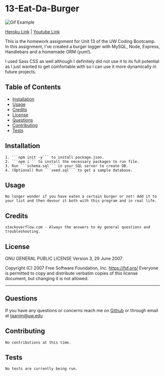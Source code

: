 # 13-Eat-Da-Burger

![Gif Example](https://media.giphy.com/media/XdsLqKW3D4G4CVlvd5/giphy.gif)

[Heroku Link](https://eat-da-burger-or-else.herokuapp.com/) | 
[Youtube Link](http://www.youtube.com/watch?v=fM2jVGmwH20)

This is the homework assignment for Unit 13 of the UW Coding Bootcamp. In this assignment, I've created a burger logger with MySQL, Node, Express, Handlebars and a homemade ORM (yum!). 

I used Sass CSS as well although I definitely did not use it to its full potential as I just wanted to get comfortable with so I can use it more dynamically in future projects.

## Table of Contents
* [Installation](#installation)
* [Usage](#usage)
* [Credits](#credits)
* [License](#license)
* [Questions](#questions)
* [Contributing](#contributing)
* [Tests](#tests)

## Installation
    1. ```npm init -y``` to install package.json.
    2. ```npm i``` to install the necessary packages to run file.
    3. Run ```schema.sql``` in your SQL server to create DB.
    4. (Optional) Run ```seed.sql``` to get a sample database.

## Usage

    No longer wonder if you have eaten a certain burger or not! Add it to your list and then devour it both with this program and in real life.

## Credits
    stackoverflow.com - Always the answers to my general questions and troubleshooting.

## License
GNU GENERAL PUBLIC LICENSE
Version 3, 29 June 2007

Copyright (C) 2007 Free Software Foundation, Inc. <https://fsf.org/>
Everyone is permitted to copy and distribute verbatim copies
of this license document, but changing it is not allowed.

---
## Questions
If you have any questions or concerns reach me on [Github](https://github.com/TaaniBravo) or through email at <taanim@uw.edu>

## Contributing
    No contributions at this time.

## Tests
    No tests are currently being run.

